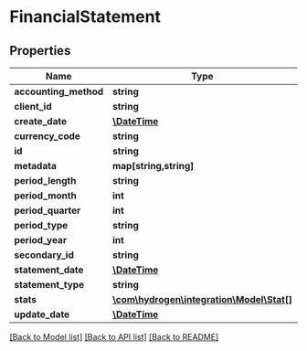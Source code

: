 # FinancialStatement

## Properties
Name | Type | Description | Notes
------------ | ------------- | ------------- | -------------
**accounting_method** | **string** | accounting_method | 
**client_id** | **string** | clientId | [optional] 
**create_date** | [**\DateTime**](\DateTime.md) |  | [optional] 
**currency_code** | **string** | currencyCode | 
**id** | **string** |  | [optional] 
**metadata** | **map[string,string]** |  | [optional] 
**period_length** | **string** | periodLength | [optional] 
**period_month** | **int** | periodMonth | [optional] 
**period_quarter** | **int** | periodQuarter | [optional] 
**period_type** | **string** | periodType | [optional] 
**period_year** | **int** | periodYear | [optional] 
**secondary_id** | **string** |  | [optional] 
**statement_date** | [**\DateTime**](\DateTime.md) | statementDate | 
**statement_type** | **string** | statement_type | 
**stats** | [**\com\hydrogen\integration\Model\Stat[]**](Stat.md) | stats | [optional] 
**update_date** | [**\DateTime**](\DateTime.md) |  | [optional] 

[[Back to Model list]](../README.md#documentation-for-models) [[Back to API list]](../README.md#documentation-for-api-endpoints) [[Back to README]](../README.md)


